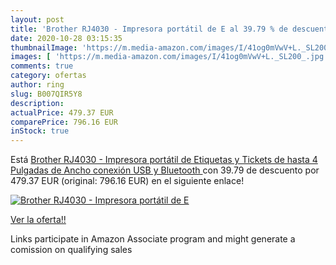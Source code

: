 ```yaml
---
layout: post
title: 'Brother RJ4030 - Impresora portátil de E al 39.79 % de descuento'
date: 2020-10-28 03:15:35
thumbnailImage: 'https://m.media-amazon.com/images/I/41og0mVwV+L._SL200_.jpg'
images: [ 'https://m.media-amazon.com/images/I/41og0mVwV+L._SL200_.jpg' ]
comments: true
category: ofertas
author: ring
slug: B007QIR5Y8
description:
actualPrice: 479.37 EUR
comparePrice: 796.16 EUR
inStock: true
---
```


Está [Brother RJ4030 - Impresora portátil de Etiquetas y Tickets de hasta 4 Pulgadas de Ancho  conexión USB y Bluetooth ](https://www.amazon.es/dp/B007QIR5Y8/?tag=tolees-21) con 39.79 de descuento por 479.37 EUR (original: 796.16 EUR) en el siguiente enlace!

[![Brother RJ4030 - Impresora portátil de E](https://m.media-amazon.com/images/I/41og0mVwV+L._SL200_.jpg)](https://www.amazon.es/dp/B007QIR5Y8/?tag=tolees-21)

[Ver la oferta!!](https://www.amazon.es/dp/B007QIR5Y8/?tag=tolees-21)

Links participate in Amazon Associate program and might generate a comission on qualifying sales



